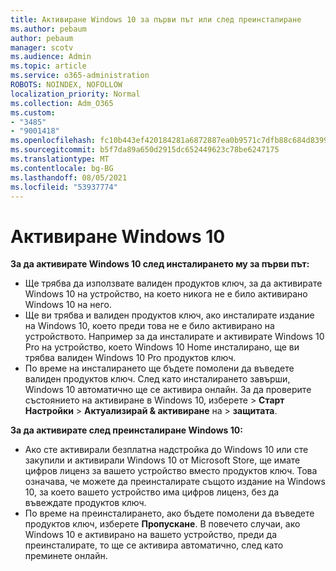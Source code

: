 ```yaml
---
title: Активиране Windows 10 за първи път или след преинсталиране
ms.author: pebaum
author: pebaum
manager: scotv
ms.audience: Admin
ms.topic: article
ms.service: o365-administration
ROBOTS: NOINDEX, NOFOLLOW
localization_priority: Normal
ms.collection: Adm_O365
ms.custom:
- "3485"
- "9001418"
ms.openlocfilehash: fc10b443ef420184281a6872887ea0b9571c7dfb88c684d8399ca0c85e9f4ab3
ms.sourcegitcommit: b5f7da89a650d2915dc652449623c78be6247175
ms.translationtype: MT
ms.contentlocale: bg-BG
ms.lasthandoff: 08/05/2021
ms.locfileid: "53937774"
---
```

# <a name="activate-windows-10"></a>Активиране Windows 10

**За да активирате Windows 10 след инсталирането му за първи път:**

- Ще трябва да използвате валиден продуктов ключ, за да активирате Windows 10 на устройство, на което никога не е било активирано Windows 10 на него.
- Ще ви трябва и валиден продуктов ключ, ако инсталирате издание на Windows 10, което преди това не е било активирано на устройството. Например за да инсталирате и активирате Windows 10 Pro на устройство, което Windows 10 Home инсталирано, ще ви трябва валиден Windows 10 Pro продуктов ключ.
- По време на инсталирането ще бъдете помолени да въведете валиден продуктов ключ. След като инсталирането завърши, Windows 10 автоматично ще се активира онлайн. За да проверите състоянието на активиране в Windows 10, изберете >  **Старт Настройки**  >  **Актуализирай & активиране** на  >  **защитата**.

**За да активирате след преинсталиране Windows 10:**

- Ако сте активирали безплатна надстройка до Windows 10 или сте закупили и активирали Windows 10 от Microsoft Store, ще имате цифров лиценз за вашето устройство вместо продуктов ключ. Това означава, че можете да преинсталирате същото издание на Windows 10, за което вашето устройство има цифров лиценз, без да въвеждате продуктов ключ.
- По време на преинсталирането, ако бъдете помолени да въведете продуктов ключ, изберете **Пропускане**. В повечето случаи, ако Windows 10 е активирано на вашето устройство, преди да преинсталирате, то ще се активира автоматично, след като преминете онлайн.

